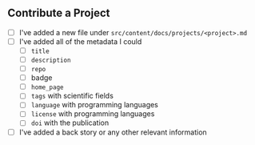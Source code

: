 ## Contribute a Project

- [ ] I've added a new file under `src/content/docs/projects/<project>.md`
- [ ] I've added all of the metadata I could
  - [ ] `title`
  - [ ] `description`
  - [ ] `repo`
  - [ ] badge
  - [ ] `home_page`
  - [ ] `tags` with scientific fields
  - [ ] `language` with programming languages
  - [ ] `license` with programming languages
  - [ ] `doi` with the publication
- [ ] I've added a back story or any other relevant information
